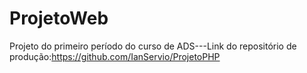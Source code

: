 # ProjetoWeb
Projeto do primeiro período do curso de ADS---Link do repositório de produção:https://github.com/IanServio/ProjetoPHP
